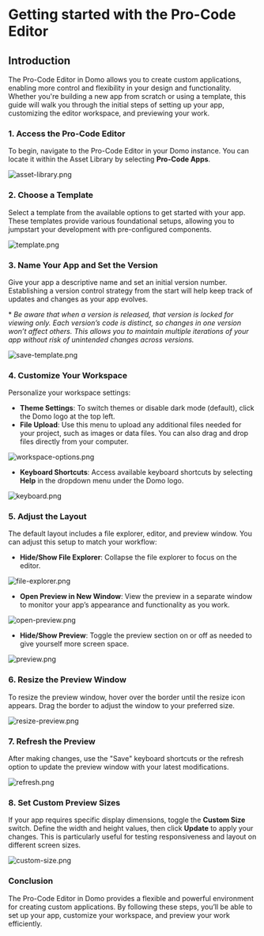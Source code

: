 # Getting started with the Pro-Code Editor

## Introduction

The Pro-Code Editor in Domo allows you to create custom applications, enabling more control and flexibility in your design and functionality. Whether you're building a new app from scratch or using a template, this guide will walk you through the initial steps of setting up your app, customizing the editor workspace, and previewing your work.

### 1. Access the Pro-Code Editor

To begin, navigate to the Pro-Code Editor in your Domo instance. You can locate it within the Asset Library by selecting **Pro-Code Apps**.

![asset-library.png](../../../../assets/images/asset-library.png)

### 2. Choose a Template

Select a template from the available options to get started with your app. These templates provide various foundational setups, allowing you to jumpstart your development with pre-configured components.

![template.png](../../../../assets/images/template.png)

### 3. Name Your App and Set the Version

Give your app a descriptive name and set an initial version number. Establishing a version control strategy from the start will help keep track of updates and changes as your app evolves.

\* *Be aware that when a version is released, that version is locked for viewing only. Each version’s code is distinct, so changes in one version won’t affect others. This allows you to maintain multiple iterations of your app without risk of unintended changes across versions.*

![save-template.png](../../../../assets/images/save-template.png)

### 4. Customize Your Workspace

Personalize your workspace settings:

- **Theme Settings**: To switch themes or disable dark mode (default), click the Domo logo at the top left.
- **File Upload**: Use this menu to upload any additional files needed for your project, such as images or data files. You can also drag and drop files directly from your computer.

![workspace-options.png](../../../../assets/images/workspace-options.png)

- **Keyboard Shortcuts**: Access available keyboard shortcuts by selecting **Help** in the dropdown menu under the Domo logo.

![keyboard.png](../../../../assets/images/keyboard.png)

### 5. Adjust the Layout

The default layout includes a file explorer, editor, and preview window. You can adjust this setup to match your workflow:

- **Hide/Show File Explorer**: Collapse the file explorer to focus on the editor.

![file-explorer.png](../../../../assets/images/file-explorer.png)

- **Open Preview in New Window**: View the preview in a separate window to monitor your app’s appearance and functionality as you work.

![open-preview.png](../../../../assets/images/open-preview.png)

- **Hide/Show Preview**: Toggle the preview section on or off as needed to give yourself more screen space.

![preview.png](../../../../assets/images/preview.png)

### 6. Resize the Preview Window

To resize the preview window, hover over the border until the resize icon appears. Drag the border to adjust the window to your preferred size.

![resize-preview.png](../../../../assets/images/resize-preview.png)

### 7. Refresh the Preview

After making changes, use the "Save" keyboard shortcuts or the refresh option to update the preview window with your latest modifications.

![refresh.png](../../../../assets/images/refresh.png)

### 8. Set Custom Preview Sizes

If your app requires specific display dimensions, toggle the **Custom Size** switch. Define the width and height values, then click **Update** to apply your changes. This is particularly useful for testing responsiveness and layout on different screen sizes.

![custom-size.png](../../../../assets/images/custom-size.png)

### Conclusion

The Pro-Code Editor in Domo provides a flexible and powerful environment for creating custom applications. By following these steps, you’ll be able to set up your app, customize your workspace, and preview your work efficiently.

